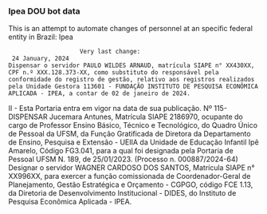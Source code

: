  ### Ipea DOU bot data
 This is an attempt to automate changes of personnel at an specific federal entity in Brazil: Ipea
 
                        Very last change: 
 	 24 January, 2024
	Dispensar o servidor PAULO WILDES ARNAUD, matrícula SIAPE n° XX430XX, CPF n.º XXX.128.373-XX, como substituto do responsável pela conformidade do registro de gestão, relativo aos registros realizados pela Unidade Gestora 113601 - FUNDAÇÃO INSTITUTO DE PESQUISA ECONÔMICA APLICADA - IPEA, a contar de 02 de janeiro de 2024.
II - Esta Portaria entra em vigor na data de sua publicação.
Nº 115-DISPENSAR Jucemara Antunes, Matrícula SIAPE 2186970, ocupante do cargo de Professor Ensino Básico, Técnico e Tecnológico, do Quadro Único de Pessoal da UFSM, da Função Gratificada de Diretora da Departamento de Ensino, Pesquisa e Extensão - UEIIA da Unidade de Educação Infantil Ipê Amarelo, Código FG3.041, para a qual foi designada pela Portaria de Pessoal UFSM N. 189, de 25/01/2023. (Processo n. 000887/2024-64)
Designar o servidor WAGNER CARDOSO DOS SANTOS, Matrícula SIAPE n° XX996XX, para exercer a função comissionada de Coordenador-Geral de Planejamento, Gestão Estratégica e Orçamento - CGPGO, código FCE 1.13, da Diretoria de Desenvolvimento Institucional - DIDES, do Instituto de Pesquisa Econômica Aplicada - IPEA.

